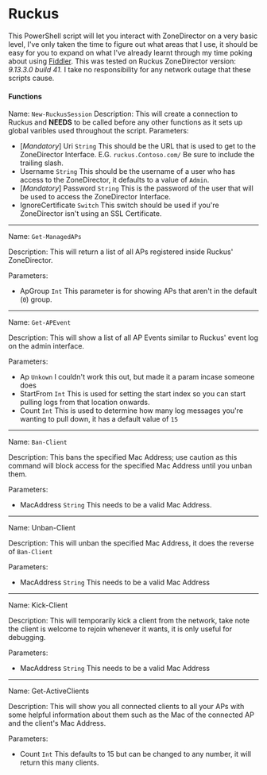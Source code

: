 # Ruckus

This PowerShell script will let you interact with ZoneDirector on a very basic level, I've only taken the time to figure out what areas that I use, it should be easy for you to expand on what I've already learnt through my time poking about using [Fiddler](HTTPS://www.telerik.com/fiddler). This was tested on Ruckus ZoneDirector version: *9.13.3.0 build 41.* I take no responsibility for any network outage that these scripts cause.

#### Functions

Name: `New-RuckusSession`
Description: This will create a connection to Ruckus and **NEEDS** to be called before any other functions as it sets up global varibles used throughout the script.
Parameters: 
* [*Mandatory*] Uri `String`
This should be the URL that is used to get to the ZoneDirector Interface.
E.G. `ruckus.Contoso.com/`
Be sure to include the trailing slash.
* Username `String`
This should be the username of a user who has access to the ZoneDirector, it defaults to a value of `Admin`.
* [*Mandatory*] Password `String`
This is the password of the user that will be used to access the ZoneDirector Interface.
* IgnoreCertificate `Switch`
This switch should be used if you're ZoneDirector isn't using an SSL Certificate.

___

Name: `Get-ManagedAPs`

Description: This will return a list of all APs registered inside Ruckus' ZoneDirector.

Parameters:

* ApGroup `Int`
This parameter is for showing APs that aren't in the default (`0`) group.

___

Name: `Get-APEvent`

Description: This will show a list of all AP Events similar to Ruckus' event log on the admin interface.

Parameters: 

* Ap `Unkown`
<Unkown> I couldn't work this out, but made it a param incase someone does
* StartFrom `Int`
This is used for setting the start index so you can start pulling logs from that location onwards.
* Count `Int`
This is used to determine how many log messages you're wanting to pull down, it has a default value of `15`

___

Name: `Ban-Client`

Description: This bans the specified Mac Address; use caution as this command will block access for the specified Mac Address until you unban them.

Parameters:
* MacAddress `String`
This needs to be a valid Mac Address.

___

Name: Unban-Client

Description: This will unban the specified Mac Address, it does the reverse of `Ban-Client`

Parameters:
* MacAddress `String`
This needs to be a valid Mac Address

___

Name: Kick-Client

Description: This will temporarily kick a client from the network, take note the client is welcome to rejoin whenever it wants, it is only useful for debugging.

Parameters:
* MacAddress `String`
This needs to be a valid Mac Address

___

Name: Get-ActiveClients

Description: This will show you all connected clients to all your APs with some helpful information about them such as the Mac of the connected AP and the client's Mac Address.

Parameters:
* Count `Int`
This defaults to 15 but can be changed to any number, it will return this many clients.
